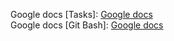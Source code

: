 Google docs [Tasks]: <a href="https://docs.google.com/document/d/1XUUC-thVeG1ADx_jbc8eyBwiE4lK22R2fbaXlyVmKp8/edit">Google docs</a> </br>
Google docs [Git Bash]: <a href="https://docs.google.com/document/d/1PDjm8G-thUz8icnc-yptYTaZHmP9YkhQempFFDp97DQ/edit">Google docs</a>
